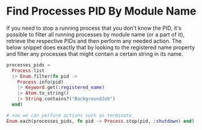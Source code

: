 # Find Processes PID By Module Name

If you need to stop a running process that you don't know the PID, it's possible to filter all running processes by module name (or a part of it), retrieve the respective PIDs and then perform any needed action. The below snippet does exactly that by looking to the registered name property and filter any processes that might contain a certain string in its name. 

```elixir
processes_pids = 
  Process.list 
  |> Enum.filter(fn pid -> 
    Process.info(pid) 
    |> Keyword.get(:registered_name) 
    |> Atom.to_string() 
    |> String.contains?("BackgroundJob") 
  end)

# now we can perform actions such as terminate
Enum.each(processes_pids, fn pid -> Process.stop(pid, :shutdown) end) 

```
